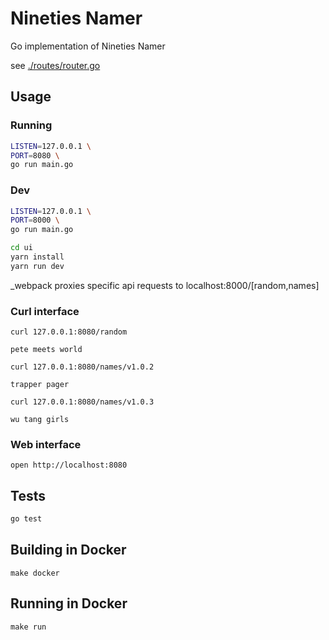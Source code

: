 # Nineties Namer

Go implementation of Nineties Namer

see [./routes/router.go](./routes/router.go)

## Usage

### Running
```sh
LISTEN=127.0.0.1 \
PORT=8080 \
go run main.go
```
### Dev

```sh
LISTEN=127.0.0.1 \
PORT=8000 \
go run main.go
```

```sh
cd ui
yarn install
yarn run dev
```
_webpack proxies specific api requests to localhost:8000/[random,names]

### Curl interface

`curl 127.0.0.1:8080/random`
```
pete meets world
```

`curl 127.0.0.1:8080/names/v1.0.2`
```
trapper pager
```

`curl 127.0.0.1:8080/names/v1.0.3`
```
wu tang girls
```

### Web interface

`open http://localhost:8080`


## Tests

```sh
go test
```

## Building in Docker

```
make docker
```

## Running in Docker

```
make run
```

